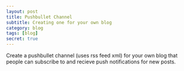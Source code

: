 ```yaml
---
layout: post
title: Pushbullet Channel
subtitle: Creating one for your own blog
category: blog
tags: [blog]
secret: true
---
```


Create a pushbullet channel (uses rss feed xml) for your own blog that people can subscribe to and recieve push notifications for new posts.